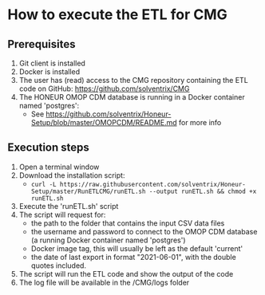 # How to execute the ETL for CMG

## Prerequisites
1. Git client is installed
2. Docker is installed 
3. The user has (read) access to the CMG repository containing the ETL code on GitHub: https://github.com/solventrix/CMG
4. The HONEUR OMOP CDM database is running in a Docker container named 'postgres':
    * See https://github.com/solventrix/Honeur-Setup/blob/master/OMOPCDM/README.md for more info

## Execution steps
1. Open a terminal window 
2. Download the installation script:
    * `curl -L https://raw.githubusercontent.com/solventrix/Honeur-Setup/master/RunETLCMG/runETL.sh --output runETL.sh && chmod +x runETL.sh`
3. Execute the 'runETL.sh' script
4. The script will request for:
    * the path to the folder that contains the input CSV data files
    * the username and password to connect to the OMOP CDM database (a running Docker container named 'postgres')
    * Docker image tag, this will usually be left as the default 'current'
    * the date of last export in format "2021-06-01", with the double quotes included.
5. The script will run the ETL code and show the output of the code
6. The log file will be available in the /CMG/logs folder
